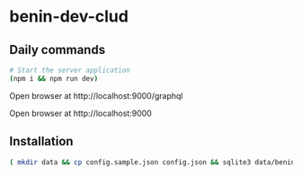 # benin-dev-clud

## Daily commands

```sh
# Start the server application
(npm i && npm run dev)

```

Open browser at http://localhost:9000/graphql

Open browser at http://localhost:9000

## Installation

```sh
( mkdir data && cp config.sample.json config.json && sqlite3 data/benindev.db < dev-env/benindev.ddl.sql && npm i && npm run dev ) 
```

